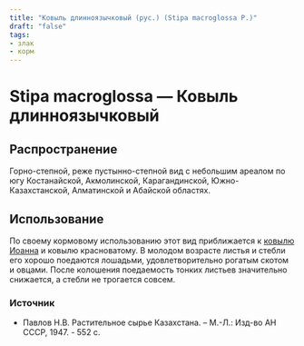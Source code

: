 ```yaml
---
title: "Ковыль длинноязычковый (рус.) (Stipa macroglossa P.)"
draft: "false"
tags:
- злак
- корм
--- 
```

# Stipa macroglossa  — Ковыль длинноязычковый
## Распространение
Горно-степной, реже пустынно-степной вид с небольшим ареалом по югу Костанайской, Акмолинской, Карагандинской, Южно-Казахстанской, Алматинской и Абайской областях.
## Использование
По своему кормовому использованию этот вид приближается к [ковылю Иоанна](https://kazflora.online/ковыль-иоанна/) и ковылю красноватому. В молодом возрасте листья и стебли его хорошо поедаются лошадьми, удовлетворительно рогатым скотом и овцами. После колошения поедаемость тонких листьев значительно снижается, а стебли не трогается совсем.
### Источник
* Павлов Н.В. Растительное сырье Казахстана. – М.-Л.: Изд-во АН СССР, 1947. - 552 с.
